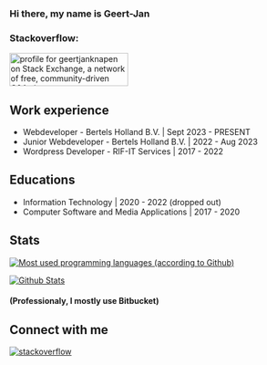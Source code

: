 ### Hi there, my name is Geert-Jan 

### Stackoverflow:

<a href="https://stackexchange.com/users/13351244"><img src="https://stackexchange.com/users/flair/13351244.png" width="208" height="58" alt="profile for geertjanknapen on Stack Exchange, a network of free, community-driven Q&amp;A sites" title="profile for geertjanknapen on Stack Exchange, a network of free, community-driven Q&amp;A sites"></a>

## Work experience

<!-- EDUCATIONS-LIST:START -->
- Webdeveloper - Bertels Holland B.V. | Sept 2023 - PRESENT
- Junior Webdeveloper - Bertels Holland B.V. | 2022 - Aug 2023
- Wordpress Developer - RIF-IT Services | 2017 - 2022
<!-- EDUCATIONS-LIST:END -->

## Educations

<!-- EDUCATIONS-LIST:START -->
- Information Technology | 2020 - 2022 (dropped out)
- Computer Software and Media Applications | 2017 - 2020
<!-- EDUCATIONS-LIST:END -->

## Stats

[![Most used programming languages (according to Github)](https://github-readme-stats.vercel.app/api/top-langs/?username=geertjanknapen1&layout=compact&theme=tokyonight)](https://github.com/geertjanknapen1)

[![Github Stats](https://github-readme-stats.vercel.app/api?username=geertjanknapen1&show_icons=true&theme=tokyonight)](https://github.com/geertjanknapen1)


#### (Professionaly, I mostly use Bitbucket)

## Connect with me 
<a href="https://stackoverflow.com/users/9636400/geertjanknapen" target="_blank">
<img src=https://img.shields.io/badge/stackoverflow-%23F28032.svg?&style=for-the-badge&logo=stackoverflow&logoColor=white alt=stackoverflow style="margin-bottom: 5px;" />
</a>
